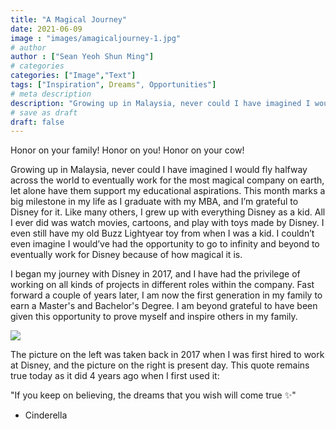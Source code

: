 ```yaml
---
title: "A Magical Journey"
date: 2021-06-09
image : "images/amagicaljourney-1.jpg"
# author
author : ["Sean Yeoh Shun Ming"]
# categories
categories: ["Image","Text"]
tags: ["Inspiration", Dreams", Opportunities"]
# meta description
description: "Growing up in Malaysia, never could I have imagined I would fly halfway across the world to eventually work for the most magical company on earth, let alone have them support my educational aspirations."
# save as draft
draft: false
---
```


Honor on your family! Honor on you! Honor on your cow! 

Growing up in Malaysia, never could I have imagined I would fly halfway across the world to eventually work for the most magical company on earth, let alone have them support my educational aspirations. This month marks a big milestone in my life as I graduate with my MBA, and I’m grateful to Disney for it. Like many others, I grew up with everything Disney as a kid. All I ever did was watch movies, cartoons, and play with toys made by Disney. I even still have my old Buzz Lightyear toy from when I was a kid. I couldn’t even imagine I would’ve had the opportunity to go to infinity and beyond to eventually work for Disney because of how magical it is.

I began my journey with Disney in 2017, and I have had the privilege of working on all kinds of projects in different roles within the company. Fast forward a couple of years later, I am now the first generation in my family to earn a Master's and Bachelor's Degree. I am beyond grateful to have been given this opportunity to prove myself and inspire others in my family. 

<img src="/images/amagicaljourney-2.jpg"/>

The picture on the left was taken back in 2017 when I was first hired to work at Disney, and the picture on the right is present day. This quote remains true today as it did 4 years ago when I first used it:

"If you keep on believing, the dreams that you wish will come true ✨" 
- Cinderella
